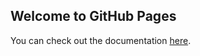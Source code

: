 ## Welcome to GitHub Pages

You can check out the documentation [here](https://obrienpja.github.io/Hamiltonian/index.html).
